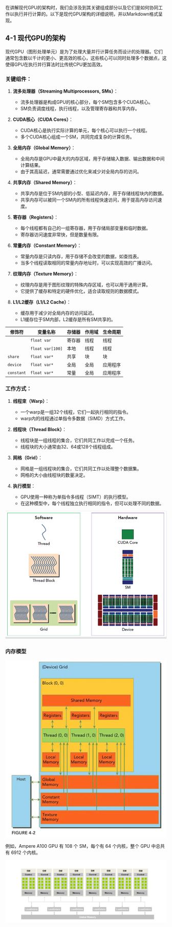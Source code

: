 在讲解现代GPU的架构时，我们会涉及到其关键组成部分以及它们是如何协同工作以执行并行计算的。以下是现代GPU架构的详细说明，并以Markdown格式呈现。

## 4-1 现代GPU的架构

现代GPU（图形处理单元）是为了处理大量并行计算任务而设计的处理器。它们通常包含数以千计的更小、更高效的核心，这些核心可以同时处理多个数据点，这使得GPU在执行并行算法时比传统CPU更加高效。

### 关键组件：

1. **流多处理器（Streaming Multiprocessors, SMs）**：
   - 流多处理器是构成GPU的核心部分，每个SM包含多个CUDA核心。
   - SM负责调度线程，执行线程，以及管理寄存器和共享内存。

2. **CUDA核心（CUDA Cores）**：
   - CUDA核心是执行实际计算的单元，每个核心可以执行一个线程。
   - 多个CUDA核心组成一个SM，共同完成复杂的计算任务。

3. **全局内存（Global Memory）**：
   - 全局内存是GPU中最大的内存区域，用于存储输入数据、输出数据和中间计算结果。
   - 由于其高延迟，通常需要通过优化来减少对全局内存的访问。

4. **共享内存（Shared Memory）**：
   - 共享内存是位于SM内部的小型、低延迟内存，用于存储线程块内的数据。
   - 共享内存可以被同一个SM内的所有线程快速访问，用于提高内存访问速度。

5. **寄存器（Registers）**：
   - 每个线程都有自己的一组寄存器，用于存储局部变量和临时数据。
   - 寄存器访问速度非常快，但是数量有限。

6. **常量内存（Constant Memory）**：
   - 常量内存是只读内存，用于存储不会改变的数据，如查找表。
   - 当多个线程读取相同的常量内存地址时，可以实现高效的广播访问。

7. **纹理内存（Texture Memory）**：
   - 纹理内存是用于图形纹理的特殊内存区域，也可以用于通用计算。
   - 它提供了缓存和特定的硬件优化，适合读取规则的数据模式。

8. **L1/L2缓存（L1/L2 Cache）**：
   - 缓存用于减少对全局内存的访问延迟。
   - L1缓存位于SM内部，L2缓存是所有SM共享的。


| 修饰符 | 变量名称 | 存储器 | 作用域 | 生命周期 |
| --- | --- | --- | --- | --- |
|  | `float var` | 寄存器 | 线程 | 线程 |
|  | `float var[100]` | 本地 | 线程 | 线程 |
| `share` | `float var*` | 共享 | 块 | 块 |
| `device` | `float var*` | 全局 | 全局 | 应用程序 |
| `constant` | `float var*` | 常量 | 全局 | 应用程序 |

### 工作方式：

1. **线程束（Warp）**：
   - 一个warp是一组32个线程，它们一起执行相同的指令。
   - warp内的线程通过单指令多数据（SIMD）方式工作。

2. **线程块（Thread Block）**：
   - 线程块是一组线程的集合，它们共同工作以完成一个任务。
   - 线程块的大小通常由32、64或128个线程组成。

3. **网格（Grid）**：
   - 网格是一组线程块的集合，它们共同工作以处理整个数据集。
   - 网格的大小由线程块的数量决定。

4. **执行模型**：
   - GPU使用一种称为单指令多线程（SIMT）的执行模型。
   - 在这种模型中，每个线程独立执行相同的指令，但可以处理不同的数据。

![img.png](img.png)


### 内存模型 
![img_3.png](img_3.png)

例如，Ampere A100 GPU 有 108 个 SM，每个有 64 个内核，整个 GPU 中总共有 6912 个内核。

![img_4.png](img_4.png)